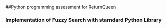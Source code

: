 ##Python programming assessment for ReturnQueen
### Implementation of Fuzzy Search with starndard Python Library
